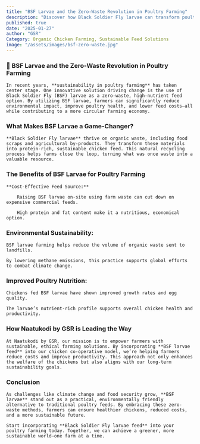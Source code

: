 ```yaml
---
title: "BSF Larvae and the Zero-Waste Revolution in Poultry Farming"
description: "Discover how Black Soldier Fly larvae can transform poultry farming, cut costs, and boost sustainability."
published: true
date: "2025-01-27"
author: "GSR"
Category: Organic Chicken Farming, Sustainable Feed Solutions
image: "/assets/images/bsf-zero-waste.jpg"
---
```


### 🐔 **BSF Larvae and the Zero-Waste Revolution in Poultry Farming**

    In recent years, **sustainability in poultry farming** has taken center stage. One innovative solution driving change is the use of Black Soldier Fly (BSF) larvae as a zero-waste, high-nutrient feed option. By utilizing BSF larvae, farmers can significantly reduce environmental impact, improve poultry health, and lower feed costs—all while contributing to a more circular farming economy.

### **What Makes BSF Larvae a Game-Changer?**

    **Black Soldier Fly larvae** thrive on organic waste, including food scraps and agricultural by-products. They transform these materials into protein-rich, sustainable chicken feed. This natural recycling process helps farms close the loop, turning what was once waste into a valuable resource.

### **The Benefits of BSF Larvae for Poultry Farming**

    **Cost-Effective Feed Source:**

        Raising BSF larvae on-site using farm waste can cut down on expensive commercial feeds.

        High protein and fat content make it a nutritious, economical option.

### **Environmental Sustainability:**

    BSF larvae farming helps reduce the volume of organic waste sent to landfills.

    By lowering methane emissions, this practice supports global efforts to combat climate change.

### **Improved Poultry Nutrition:**

    Chickens fed BSF larvae have shown improved growth rates and egg quality.

    The larvae’s nutrient-rich profile supports overall chicken health and productivity.

### **How Naatukodi by GSR is Leading the Way**

    At Naatukodi by GSR, our mission is to empower farmers with sustainable, ethical farming solutions. By incorporating **BSF larvae feed** into our chicken co-operative model, we’re helping farmers reduce costs and improve productivity. This approach not only enhances the welfare of the chickens but also aligns with our long-term sustainability goals.

### **Conclusion**

    As challenges like climate change and food security grow, **BSF larvae** stand out as a practical, environmentally friendly alternative to traditional poultry feeds. By embracing these zero-waste methods, farmers can ensure healthier chickens, reduced costs, and a more sustainable future.

    Start incorporating **Black Soldier Fly larvae feed** into your poultry farming today. Together, we can achieve a greener, more sustainable world—one farm at a time.
